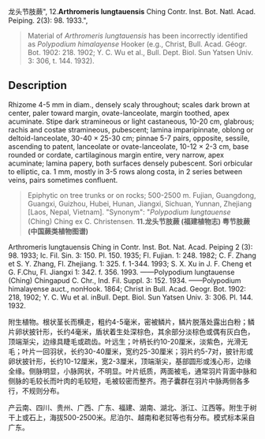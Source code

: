 龙头节肢蕨",
12.**Arthromeris lungtauensis** Ching Contr. Inst. Bot. Natl. Acad. Peiping. 2(3): 98. 1933.",

> Material of *Arthromeris lungtauensis* has been incorrectly identified as *Polypodium himalayense* Hooker (e.g., Christ, Bull. Acad. Géogr. Bot. 1902: 218. 1902; Y. C. Wu et al., Bull. Dept. Biol. Sun Yatsen Univ. 3: 306, t. 144. 1932).

## Description
Rhizome 4-5 mm in diam., densely scaly throughout; scales dark brown at center, paler toward margin, ovate-lanceolate, margin toothed, apex acuminate. Stipe dark stramineous or light castaneous, 10-20 cm, glabrous; rachis and costae stramineous, pubescent; lamina imparipinnate, oblong or deltoid-lanceolate, 30-40 × 25-30 cm; pinnae 5-7 pairs, opposite, sessile, ascending to patent, lanceolate or ovate-lanceolate, 10-12 × 2-3 cm, base rounded or cordate, cartilaginous margin entire, very narrow, apex acuminate; lamina papery, both surfaces densely pubescent. Sori orbicular to elliptic, ca. 1 mm, mostly in 3-5 rows along costa, in 2 series between veins, pairs sometimes confluent.

> Epiphytic on tree trunks or on rocks; 500-2500 m. Fujian, Guangdong, Guangxi, Guizhou, Hubei, Hunan, Jiangxi, Sichuan, Yunnan, Zhejiang [Laos, Nepal, Vietnam].
  "Synonym": "*Polypodium lungtauense* (Ching) Ching ex C. Christensen.
**11.龙头节肢蕨 (福建植物志) 粤节肢蕨 (中国蕨类植物图谱)**

Arthromeris lungtauensis Ching in Contr. Inst. Bot. Nat. Acad. Peiping 2 (3): 98. 1933; Ic. Fil. Sin. 3: 150. Pl. 150. 1935; Fl. Fujian. 1: 248. 1982; C. F. Zhang et S. Y. Zhang, Fl. Zhejiang. 1: 325. f. 1-344. 1993; S. X. Xu in J. F. Cheng et G. F.Chu, Fl. Jiangxi 1: 342. f. 356. 1993. ——Polypodium lungtauense (Ching) Chingapud C. Chr., Ind. Fil. Suppl. 3: 152. 1934. ——Polypodium himalayense auct., nonHook. 1864; Christ in Bull. Acad. Geogr. Bot. 1902: 218, 1902; Y. C. Wu et al. inBull. Dept. Biol. Sun Yatsen Univ. 3: 306. Pl. 144. 1932.

附生植物。根状茎长而横走，粗约4-5毫米，密被鳞片，鳞片脱落处露出白粉；鳞片卵状披针形，长约4毫米，盾状着生处深棕色，其余部分淡棕色或偶有灰白色，顶端渐尖，边缘具睫毛或疏齿。叶远生；叶柄长约10-20厘米，淡紫色，光滑无毛；叶片一回羽状，长约30-40厘米，宽约25-30厘米；羽片约5-7对，披针形或卵状披针形，长约10-12厘米，宽2-3厘米，顶端渐尖，基部圆形或浅心形，边缘全缘。侧脉明显，小脉网状，不明显。叶片纸质，两面被毛，通常羽片背面中脉和侧脉的毛较长而叶肉的毛较短，毛被较密而整齐。孢子囊群在羽片中脉两侧各多行，不规则分布。

产云南、四川、贵州、广西、广东、福建、湖南、湖北、浙江、江西等。附生于树干上或石上，海拔500-2500米。尼泊尔、越南和老挝等也有分布。模式标本采自广东。
